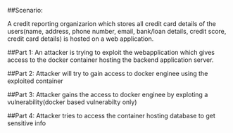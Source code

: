 ##Scenario:

A credit reporting organizarion which stores all credit card details of the users(name, address, phone number, email, bank/loan details, credit score, credit card details) is  hosted on a web application. 

##Part 1:
An attacker is trying to exploit the webapplication which gives access to the docker container hosting the backend application server.

##Part 2:
Attacker will try to gain access to docker enginee using the exploited container

##Part 3:
Attacker gains the access to docker enginee by exploting a vulnerability(docker based vulnerabilty only)

##Part 4:
Attacker tries to access the container hosting database to get sensitive info
